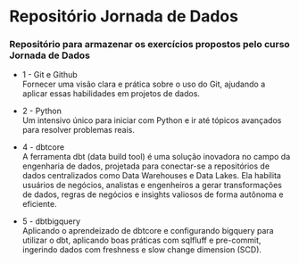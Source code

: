 # Repositório Jornada de Dados

### Repositório para armazenar os exercícios propostos pelo curso Jornada de Dados

- 1 - Git e Github \
Fornecer uma visão clara e prática sobre o uso do Git, ajudando a aplicar essas habilidades em projetos de dados.

- 2 - Python \
Um intensivo único para iniciar com Python e ir até tópicos avançados para resolver problemas reais.

- 4 - dbtcore \
A ferramenta dbt (data build tool) é uma solução inovadora no campo da engenharia de dados, projetada para conectar-se a repositórios de dados centralizados como Data Warehouses e Data Lakes. Ela habilita usuários de negócios, analistas e engenheiros a gerar transformações de dados, regras de negócios e insights valiosos de forma autônoma e eficiente.

- 5 - dbtbigquery \
Aplicando o aprendeizado de dbtcore e configurando bigquery para utilizar o dbt, aplicando boas práticas com sqlfluff e pre-commit, ingerindo dados com freshness e slow change dimension (SCD).
